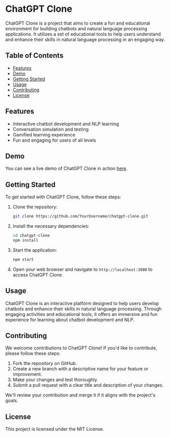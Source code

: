# ChatGPT Clone

ChatGPT Clone is a project that aims to create a fun and educational environment for building chatbots and natural language processing applications. It utilizes a set of educational tools to help users understand and enhance their skills in natural language processing in an engaging way.

## Table of Contents

- [Features](#features)
- [Demo](#demo)
- [Getting Started](#getting-started)
- [Usage](#usage)
- [Contributing](#contributing)
- [License](#license)

## Features

- Interactive chatbot development and NLP learning
- Conversation simulation and testing
- Gamified learning experience
- Fun and engaging for users of all levels

## Demo

You can see a live demo of ChatGPT Clone in action [here](https://chatgpt-venky.netlify.app/).

## Getting Started

To get started with ChatGPT Clone, follow these steps:

1. Clone the repository:

   ```sh
   git clone https://github.com/YourUsername/chatgpt-clone.git
   ```

2. Install the necessary dependencies:

   ```sh
   cd chatgpt-clone
   npm install
   ```

3. Start the application:

   ```sh
   npm start
   ```

4. Open your web browser and navigate to `http://localhost:3000` to access ChatGPT Clone.

## Usage

ChatGPT Clone is an interactive platform designed to help users develop chatbots and enhance their skills in natural language processing. Through engaging activities and educational tools, it offers an immersive and fun experience for learning about chatbot development and NLP.

## Contributing

We welcome contributions to ChatGPT Clone! If you'd like to contribute, please follow these steps:

1. Fork the repository on GitHub.
2. Create a new branch with a descriptive name for your feature or improvement.
3. Make your changes and test thoroughly.
4. Submit a pull request with a clear title and description of your changes.

We'll review your contribution and merge it if it aligns with the project's goals.

## License

This project is licensed under the MIT License.
